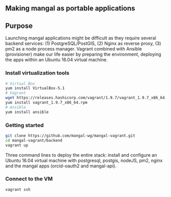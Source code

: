 ## Making mangal as portable applications

## Purpose

Launching mangal applications might be difficult as they require several backend services: (1) PostgreSQL/PostGIS, (2) Nginx as reverse proxy, (3) pm2 as a node process manager. Vagrant combined with Ansible (provisioner) make our life easier by preparing the environment, deploying the apps within an Ubuntu 16.04 virtual machine.

### Install virtualization tools

```bash
# Virtual Box
yum install VirtualBox-5.1
# Vagrant
wget https://releases.hashicorp.com/vagrant/1.9.7/vagrant_1.9.7_x86_64.rpm?_ga=2.84851217.96389612.1501508263-357158161.1501087142
yum install vagrant_1.9.7_x86_64.rpm
# Ansible
yum install ansible
```

### Getting started

```bash
git clone https://github.com/mangal-wg/mangal-vagrant.git
cd mangal-vagrant/backend
vagrant up
```

Three command lines to deploy the entire stack: install and configure an Ubuntu 16.04 virtual machine with postgresql, postgis, nodeJS, pm2, nginx and the mangal apps (orcid-oauth2 and mangal-api).

### Connect to the VM

```
vagrant ssh
```
